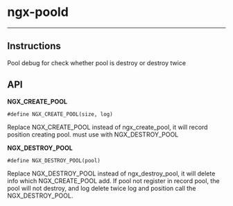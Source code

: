 # ngx-poold
---
## Instructions

Pool debug for check whether pool is destroy or destroy twice

## API

**NGX\_CREATE\_POOL**

	#define NGX_CREATE_POOL(size, log)

Replace NGX\_CREATE\_POOL instead of ngx\_create\_pool, it will record position creating pool. must use with NGX\_DESTROY\_POOL

**NGX\_DESTROY\_POOL**

	#define NGX_DESTROY_POOL(pool)

Replace NGX\_DESTROY\_POOL instead of ngx\_destroy\_pool, it will delete info which NGX\_CREATE\_POOL add. If pool not register in record pool, the pool will not destroy, and log delete twice log and position call the NGX\_DESTROY\_POOL.